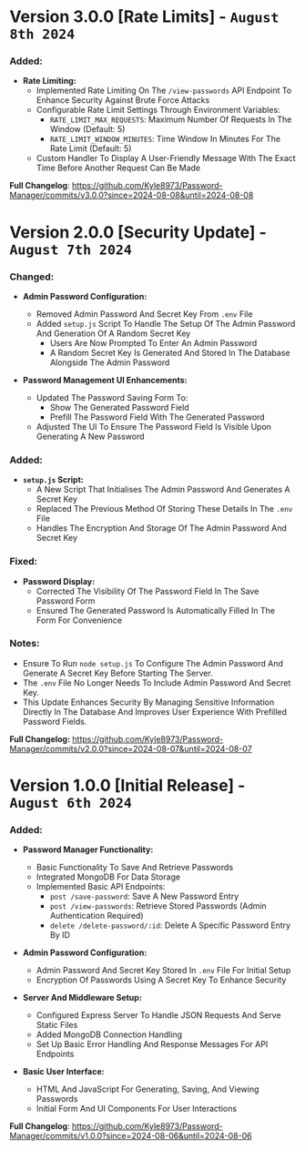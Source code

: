 # Version 3.0.0 [Rate Limits] - `August 8th 2024`

### Added:
- **Rate Limiting:**
  - Implemented Rate Limiting On The `/view-passwords` API Endpoint To Enhance Security Against Brute Force Attacks
  - Configurable Rate Limit Settings Through Environment Variables:
    - `RATE_LIMIT_MAX_REQUESTS`: Maximum Number Of Requests In The Window (Default: 5)
    - `RATE_LIMIT_WINDOW_MINUTES`: Time Window In Minutes For The Rate Limit (Default: 5)
  - Custom Handler To Display A User-Friendly Message With The Exact Time Before Another Request Can Be Made

**Full Changelog**: https://github.com/Kyle8973/Password-Manager/commits/v3.0.0?since=2024-08-08&until=2024-08-08

# Version 2.0.0 [Security Update] - `August 7th 2024`

### Changed:
- **Admin Password Configuration:**
  - Removed Admin Password And Secret Key From `.env` File
  - Added `setup.js` Script To Handle The Setup Of The Admin Password And Generation Of A Random Secret Key
    - Users Are Now Prompted To Enter An Admin Password
    - A Random Secret Key Is Generated And Stored In The Database Alongside The Admin Password

- **Password Management UI Enhancements:**
  - Updated The Password Saving Form To:
   	 - Show The Generated Password Field
   	 - Prefill The Password Field With The Generated Password
  - Adjusted The UI To Ensure The Password Field Is Visible Upon Generating A New Password

### Added:
- **`setup.js` Script:**
  - A New Script That Initialises The Admin Password And Generates A Secret Key
  - Replaced The Previous Method Of Storing These Details In The `.env` File
  - Handles The Encryption And Storage Of The Admin Password And Secret Key

### Fixed:
- **Password Display:**
  - Corrected The Visibility Of The Password Field In The Save Password Form
  - Ensured The Generated Password Is Automatically Filled In The Form For Convenience

### Notes:
- Ensure To Run `node setup.js` To Configure The Admin Password And Generate A Secret Key Before Starting The Server.
- The `.env` File No Longer Needs To Include Admin Password And Secret Key.
- This Update Enhances Security By Managing Sensitive Information Directly In The Database And Improves User Experience With Prefilled Password Fields.

**Full Changelog:** https://github.com/Kyle8973/Password-Manager/commits/v2.0.0?since=2024-08-07&until=2024-08-07

# Version 1.0.0 [Initial Release] - `August 6th 2024`

### Added:
- **Password Manager Functionality:**
  - Basic Functionality To Save And Retrieve Passwords
  - Integrated MongoDB For Data Storage
  - Implemented Basic API Endpoints:
    - `post /save-password`: Save A New Password Entry
    - `post /view-passwords`: Retrieve Stored Passwords (Admin Authentication Required)
    - `delete /delete-password/:id`: Delete A Specific Password Entry By ID

- **Admin Password Configuration:**
  - Admin Password And Secret Key Stored In `.env` File For Initial Setup
  - Encryption Of Passwords Using A Secret Key To Enhance Security

- **Server And Middleware Setup:**
  - Configured Express Server To Handle JSON Requests And Serve Static Files
  - Added MongoDB Connection Handling
  - Set Up Basic Error Handling And Response Messages For API Endpoints

- **Basic User Interface:**
  - HTML And JavaScript For Generating, Saving, And Viewing Passwords
  - Initial Form And UI Components For User Interactions

**Full Changelog**: https://github.com/Kyle8973/Password-Manager/commits/v1.0.0?since=2024-08-06&until=2024-08-06
